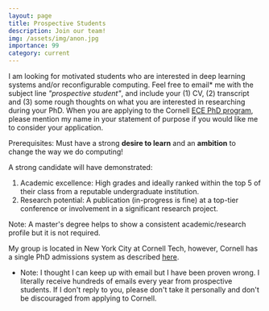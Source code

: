 ```yaml
---
layout: page
title: Prospective Students
description: Join our team!
img: /assets/img/anon.jpg
importance: 99
category: current
---
```


I am looking for motivated students who are interested in deep learning systems and/or reconfigurable computing.
Feel free to email* me with the subject line *"prospective student"*, and include your (1) CV, (2) transcript and (3) some rough thoughts on what you are interested in researching during your PhD.
When you are applying to the Cornell [ECE PhD program](https://www.ece.cornell.edu/ece/programs/graduate-programs/phd-program/phd-admission-process), please mention my name in your statement of purpose if you would like me to consider your application.

Prerequisites: Must have a strong **desire to learn** and an **ambition** to change the way we do computing!

A strong candidate will have demonstrated:

1. Academic excellence: High grades and ideally ranked within the top 5 of their class from a reputable undergraduate institution.
1. Research potential: A publication (in-progress is fine) at a top-tier conference or involvement in a significant research project.

Note: A master's degree helps to show a consistent academic/research profile but it is not required.

My group is located in New York City at Cornell Tech, however, Cornell has a single PhD admissions system as described [here](https://tech.cornell.edu/programs/phd/phd-studies/).


* Note: I thought I can keep up with email but I have been proven wrong. I literally receive hundreds of emails every year from prospective students. If I don't reply to you, please don't take it personally and don't be discouraged from applying to Cornell.
